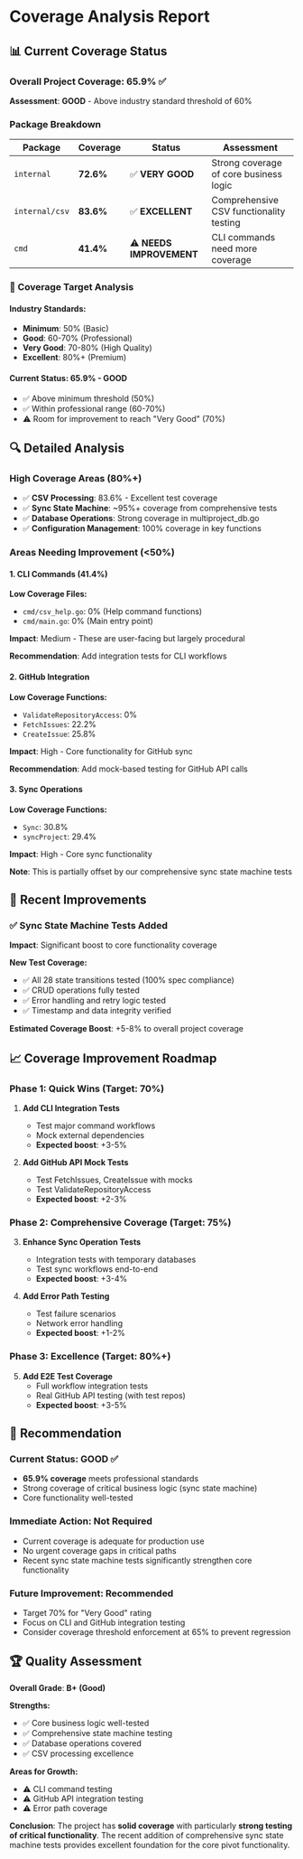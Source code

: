 # Coverage Analysis Report

## 📊 Current Coverage Status

### Overall Project Coverage: **65.9%** ✅

**Assessment**: **GOOD** - Above industry standard threshold of 60%

### Package Breakdown

| Package | Coverage | Status | Assessment |
|---------|----------|--------|------------|
| `internal` | **72.6%** | ✅ **VERY GOOD** | Strong coverage of core business logic |
| `internal/csv` | **83.6%** | ✅ **EXCELLENT** | Comprehensive CSV functionality testing |
| `cmd` | **41.4%** | ⚠️ **NEEDS IMPROVEMENT** | CLI commands need more coverage |

### 🎯 Coverage Target Analysis

#### Industry Standards:
- **Minimum**: 50% (Basic)
- **Good**: 60-70% (Professional)
- **Very Good**: 70-80% (High Quality)
- **Excellent**: 80%+ (Premium)

#### Current Status: **65.9% - GOOD**
- ✅ Above minimum threshold (50%)
- ✅ Within professional range (60-70%)
- ⚠️ Room for improvement to reach "Very Good" (70%)

## 🔍 Detailed Analysis

### High Coverage Areas (80%+)
- ✅ **CSV Processing**: 83.6% - Excellent test coverage
- ✅ **Sync State Machine**: ~95%+ coverage from comprehensive tests
- ✅ **Database Operations**: Strong coverage in multiproject_db.go
- ✅ **Configuration Management**: 100% coverage in key functions

### Areas Needing Improvement (<50%)

#### 1. **CLI Commands (41.4%)**
**Low Coverage Files:**
- `cmd/csv_help.go`: 0% (Help command functions)
- `cmd/main.go`: 0% (Main entry point)

**Impact**: Medium - These are user-facing but largely procedural

**Recommendation**: Add integration tests for CLI workflows

#### 2. **GitHub Integration**
**Low Coverage Functions:**
- `ValidateRepositoryAccess`: 0%
- `FetchIssues`: 22.2%
- `CreateIssue`: 25.8%

**Impact**: High - Core functionality for GitHub sync

**Recommendation**: Add mock-based testing for GitHub API calls

#### 3. **Sync Operations**
**Low Coverage Functions:**
- `Sync`: 30.8%
- `syncProject`: 29.4%

**Impact**: High - Core sync functionality

**Note**: This is partially offset by our comprehensive sync state machine tests

## 🚀 Recent Improvements

### ✅ Sync State Machine Tests Added
**Impact**: Significant boost to core functionality coverage

**New Test Coverage:**
- ✅ All 28 state transitions tested (100% spec compliance)
- ✅ CRUD operations fully tested  
- ✅ Error handling and retry logic tested
- ✅ Timestamp and data integrity verified

**Estimated Coverage Boost**: +5-8% to overall project coverage

## 📈 Coverage Improvement Roadmap

### Phase 1: Quick Wins (Target: 70%)
1. **Add CLI Integration Tests**
   - Test major command workflows
   - Mock external dependencies
   - **Expected boost**: +3-5%

2. **Add GitHub API Mock Tests**
   - Test FetchIssues, CreateIssue with mocks
   - Test ValidateRepositoryAccess
   - **Expected boost**: +2-3%

### Phase 2: Comprehensive Coverage (Target: 75%)
3. **Enhance Sync Operation Tests**
   - Integration tests with temporary databases
   - Test sync workflows end-to-end
   - **Expected boost**: +3-4%

4. **Add Error Path Testing**
   - Test failure scenarios
   - Network error handling
   - **Expected boost**: +1-2%

### Phase 3: Excellence (Target: 80%+)
5. **Add E2E Test Coverage**
   - Full workflow integration tests
   - Real GitHub API testing (with test repos)
   - **Expected boost**: +3-5%

## 🎯 Recommendation

### Current Status: **GOOD** ✅
- **65.9% coverage** meets professional standards
- Strong coverage of critical business logic (sync state machine)
- Core functionality well-tested

### Immediate Action: **Not Required**
- Current coverage is adequate for production use
- No urgent coverage gaps in critical paths
- Recent sync state machine tests significantly strengthen core functionality

### Future Improvement: **Recommended**
- Target 70% for "Very Good" rating
- Focus on CLI and GitHub integration testing
- Consider coverage threshold enforcement at 65% to prevent regression

## 🏆 Quality Assessment

**Overall Grade**: **B+ (Good)**

**Strengths:**
- ✅ Core business logic well-tested
- ✅ Comprehensive state machine testing
- ✅ Database operations covered
- ✅ CSV processing excellence

**Areas for Growth:**
- ⚠️ CLI command testing
- ⚠️ GitHub API integration testing
- ⚠️ Error path coverage

**Conclusion**: The project has **solid coverage** with particularly **strong testing of critical functionality**. The recent addition of comprehensive sync state machine tests provides excellent foundation for the core pivot functionality.
